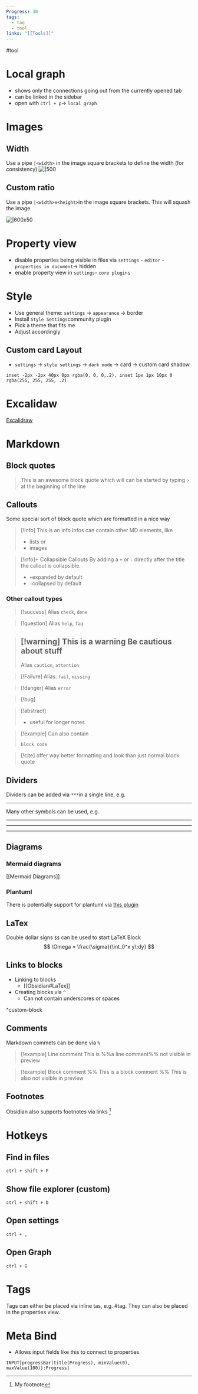 ```yaml
---
Progress: 30
tags:
  - tag
  - tool
links: "[[Tools]]"
---
```

#tool 
# Local graph
- shows only the connections going out from the currently opened tab
- can be linked in the sidebar
- open with `ctrl + p`-> `local graph`
# Images 
## Width
Use a pipe `|<width>` in the image square brackets to define the width (for consistency)
![|500](https://picsum.photos/536/354)
## Custom ratio
Use a pipe `|<width>x<height>`in the image square brackets. This will squash the image.

![|600x50](https://picsum.photos/536/354)
# Property view
- disable properties being visible in files via `settings` - `editor` - `properties in document`-> hidden
- enable property view in `settings`- `core plugins`

# Style
- Use general theme: `settings` -> `appearance` -> border
- Install `Style Settings`community plugin
- Pick a theme that fits me
- Adjust accordingly
## Custom card Layout
- `settings` -> `style settings` -> `dark mode` -> card -> custom card shadow
```
inset -2px -2px 40px 0px rgba(0, 0, 0,.2), inset 1px 1px 10px 0 rgba(255, 255, 255, .2) 
```

# Excalidaw
[Excalidraw](https://github.com/zsviczian/obsidian-excalidraw-plugin)

# Markdown
## Block quotes
> This is an awesome block quote which will can be started by typing `>` at the beginning of the line

## Callouts
Some special sort of block quote which are formatted in a nice way

> [!Info]  This is an info
> Infos can contain other MD elements, like 
> - lists or
> - images

> [!info]+ Collapsible Callouts
> By adding a `+` or `-` directly after the title the callout is collapsible. 
> - `+`expanded by default
> - `-`collapsed by default

### Other callout types
> [!success]
> Alias `check`,  `done`

> [!question]
> Alias `help`, `faq`

> [!warning] This is a warning
> Be cautious about stuff 
> ---
> Alias `caution`, `attention`

> [!Failure]
> Alias: `fail`, `missing`

> [!danger]
> Alias `error`

> [!bug]
> 

> [!abstract]
> - useful for longer notes

> [!example] 
> Can also contain 
> ```
> block code
> ```

> [!cite]
> offer way better formatting and look than just normal block quote

## Dividers
Dividers can be added via `***`in a single line, e.g.

***

Many other symbols can be used, e.g. 
- - - 
___
---
## Diagrams

### Mermaid diagrams 
[[Mermaid Diagrams]]
### Plantuml
There is potentially support for plantuml via [this plugin](https://github.com/joethei/obsidian-plantuml)

## LaTex
Double dollar signs `$$` can be used to start LaTeX Block
$$
\Omega = \frac{\sigma}{\int_0^x y\;dy}
$$

## Links to blocks
- Linking to blocks
	- [[Obsidian#LaTex]]
- Creating blocks via `^`
	- Can not contain underscores or spaces

^custom-block

## Comments
Markdown commets can be done via `%`

> [!example] Line comment
This is %%a line comment%% not visible in preview

> [!example] Block comment
> %% 
> This is a block comment
> %%
> This is also not visible in preview


## Footnotes
Obsidian also supports footnotes via links [^1]

[^1]: My footnote

# Hotkeys
## Find in files
`ctrl + shift + F`
## Show file explorer (custom)
`ctrl + shift + D`
## Open settings
`ctrl + ,`

## Open Graph
`ctrl + G`


# Tags
Tags can either be placed via inline tas, e.g. #tag.
They can also be placed in the properties view.


# Meta Bind 
- Allows input fields like this to connect to properties
```meta-bind
INPUT[progressBar(title(Progress), minValue(0), maxValue(100)):Progress]
```
